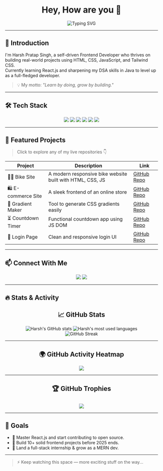 <h1 align="center">Hey, How are you 👋</h1>

<p align="center">
  <img src="https://readme-typing-svg.herokuapp.com?font=Fira+Code&duration=3000&pause=1000&color=F58D42&center=true&vCenter=true&multiline=true&width=600&height=100&lines=🌐+Frontend+Explorer!;Learning+by+Building+Real+Projects+%F0%9F%92%BB;👨‍💻+Code+•+Create+•+Deploy" alt="Typing SVG" />
</p>

---

## 🚀 Introduction

I'm Harsh Pratap Singh, a self-driven Frontend Developer who thrives on building real-world projects using HTML, CSS, JavaScript, and Tailwind CSS.  
Currently learning React.js and sharpening my DSA skills in Java to level up as a full-fledged developer.

> 💡 My motto: *"Learn by doing, grow by building."*

---

## 🛠 Tech Stack

<p align="center">
  <img src="https://img.shields.io/badge/HTML5-E34F26?style=for-the-badge&logo=html5&logoColor=white"/>
  <img src="https://img.shields.io/badge/CSS3-1572B6?style=for-the-badge&logo=css3&logoColor=white"/>
  <img src="https://img.shields.io/badge/JavaScript-F7DF1E?style=for-the-badge&logo=javascript&logoColor=black"/>
  <img src="https://img.shields.io/badge/Tailwind-6E10F6?style=for-the-badge&logo=Tailwind&logoColor=white"/>
  <img src="https://img.shields.io/badge/React.js-20232A?style=for-the-badge&logo=react&logoColor=61DAFB"/>
  <img src="https://img.shields.io/badge/Java-Darkred?style=for-the-badge&logo=coffeescript&logoColor=white"/>
</p>

---

## 🧩 Featured Projects

> Click to explore any of my live repositories 👇

| Project | Description | Link |
|--------|-------------|------|
| 🚴‍♂️ Bike Site | A modern responsive bike website built with HTML, CSS, JS | [GitHub Repo](https://github.com/harshu-78/Bike-Site) |
| 🛍 E-commerce Site | A sleek frontend of an online store | [GitHub Repo](https://github.com/Harshu-78/e-commerce-site) |
| 🎨 Gradient Maker | Tool to generate CSS gradients easily | [GitHub Repo](https://github.com/harshu-78/Gradient-Maker) |
| ⏳ Countdown Timer | Functional countdown app using JS DOM | [GitHub Repo](https://github.com/harshu-78/Countdown-Timer) |
| 🔐 Login Page | Clean and responsive login UI | [GitHub Repo](https://github.com/harshu-78/Login-page) |

---

## 📫 Connect With Me

<p align="center">
  <a href="mailto:bcastudentharsh1@gmail.com"><img src="https://img.shields.io/badge/Gmail-EA4335?style=for-the-badge&logo=gmail&logoColor=white" /></a>
  <a href="https://www.linkedin.com/in/harshpratapsinghh/"><img src="https://img.shields.io/badge/LinkedIn-0A66C2?style=for-the-badge&logo=linkedin&logoColor=white" /></a>
</p>

---

## 🔥 Stats & Activity

### <h2 align="center">📈 GitHub Stats</h2><p align="center">
  <img src="https://github-readme-stats.vercel.app/api?username=harshu-78&show_icons=true&theme=radical" alt="Harsh's GitHub stats"/>
  <img src="https://github-readme-stats.vercel.app/api/top-langs/?username=harshu-78&layout=compact&theme=radical" alt="Harsh's most used languages"/>
  <br>
  <img src="https://github-readme-streak-stats.herokuapp.com/?user=harshu-78&theme=radical" alt="GitHub Streak"/>
</p>

---

### <h2 align="center">🌍 GitHub Activity Heatmap</h2>
<p align="center">
  <img src="https://github-readme-activity-graph.vercel.app/graph?username=harshu-78&theme=react-dark" />
</p>

---
### <h2 align="center">🏆 GitHub Trophies<h2>
<p align="center">
  <img src="https://github-profile-trophy.vercel.app/?username=harshu-78&theme=algolia&no-frame=true&margin-w=10" />
</p>



---

## 🎯 Goals

- 🌱 Master React.js and start contributing to open source.
- 📘 Build 10+ solid frontend projects before 2025 ends.
- 🚀 Land a full-stack internship & grow as a MERN dev.

---

> ⚡️ Keep watching this space — more exciting stuff on the way...
